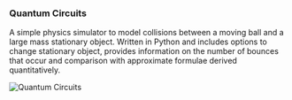 ### Quantum Circuits

A simple physics simulator to model collisions between a moving ball and a large mass stationary object. Written in Python and includes options to change stationary object, provides information on the number of bounces that occur and comparison with approximate formulae derived quantitatively.

![Quantum Circuits](src/projects/quantum_circuits/preview.png)
